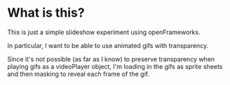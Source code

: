 # What is this?

This is just a simple slideshow experiment using openFrameworks.

In particular, I want to be able to use animated gifs with transparency.

Since it's not possible (as far as I know) to preserve transparency when playing gifs as a videoPlayer object, I'm loading in the gifs as sprite sheets and then masking to reveal each frame of the gif.